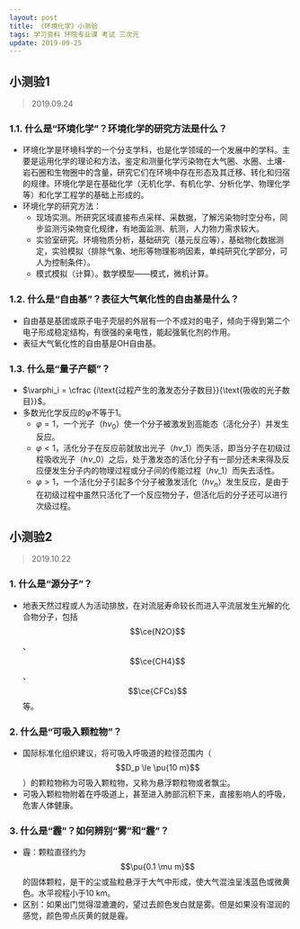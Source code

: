 ```yaml
---
layout: post
title: 《环境化学》小测验
tags: 学习资料 环院专业课 考试 三次元
update: 2019-09-25
---
```

## 小测验1
> 2019.09.24

### 1.1. 什么是“环境化学”？环境化学的研究方法是什么？
- 环境化学是环境科学的一个分支学科，也是化学领域的一个发展中的学科。主要是运用化学的理论和方法，鉴定和测量化学污染物在大气圈、水圈、土壤-岩石圈和生物圈中的含量，研究它们在环境中存在形态及其迁移、转化和归宿的规律。环境化学是在基础化学（无机化学、有机化学、分析化学、物理化学等）和化学工程学的基础上形成的。
- 环境化学的研究方法：
  - 现场实测。所研究区域直接布点采样、采数据，了解污染物时空分布，同步监测污染物变化规律，有地面监测、航测，人力物力需求较大。
  - 实验室研究。环境物质分析，基础研究（基元反应等），基础物化数据测定，实验模拟（排除气象、地形等物理影响因素，单纯研究化学部分，可人为控制条件）。
  - 模式模拟（计算）。数学模型——模式，微机计算。

### 1.2. 什么是“自由基”？表征大气氧化性的自由基是什么？
- 自由基是基团或原子电子壳层的外层有一个不成对的电子，倾向于得到第二个电子形成稳定结构，有很强的亲电性，能起强氧化剂的作用。
- 表征大气氧化性的自由基是OH自由基。

### 1.3. 什么是“量子产额”？
- $\varphi_i = \cfrac {i\text{过程产生的激发态分子数目}}{\text{吸收的光子数目}}$。
- 多数光化学反应的$\varphi$不等于1。
  - $\varphi = 1$，一个光子（$h\nu_0$）使一个分子被激发到高能态（活化分子）并发生反应。
  - $\varphi < 1$，活化分子在反应前就放出光子（$h\nu\_1$）而失活，即当分子在初级过程吸收光子（$h\nu\_0$）之后，处于激发态的活化分子有一部分还未来得及反应便发生分子内的物理过程或分子间的传能过程（$h\nu\_1$）而失去活性。
  - $\varphi > 1$，一个活化分子引起多个分子被激发活化（$h\nu_n$）发生反应，是由于在初级过程中虽然只活化了一个反应物分子，但活化后的分子还可以进行次级过程。

## 小测验2
> 2019.10.22

### 1. 什么是“源分子”？
- 地表天然过程或人为活动排放，在对流层寿命较长而进入平流层发生光解的化合物分子，包括$$\ce{N2O}$$、$$\ce{CH4}$$、$$\ce{CFCs}$$等。

### 2. 什么是“可吸入颗粒物”？
- 国际标准化组织建议，将可吸入呼吸道的粒径范围内（$$D_p \le \pu{10 m}$$）的颗粒物称为可吸入颗粒物，又称为悬浮颗粒物或者飘尘。
- 可吸入颗粒物附着在呼吸道上，甚至进入肺部沉积下来，直接影响人的呼吸，危害人体健康。

### 3. 什么是“霾”？如何辨别“雾”和“霾”？
- 霾：颗粒直径约为$$\pu{0.1 \mu m}$$的固体颗粒，是干的尘或盐粒悬浮于大气中形成，使大气混浊呈浅蓝色或微黄色。水平视程小于10 km。
- 区别：如果出门觉得湿漉漉的，望过去颜色发白就是雾。但是如果没有湿润的感觉，颜色带点灰黄的就是霾。